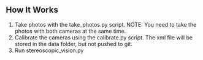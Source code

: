 ## How It Works

1. Take photos with the take_photos.py script.
    NOTE: You need to take the photos with both cameras at the same time.
2. Calibrate the cameras using the calibrate.py script. The xml file will be stored in the data folder, but not pushed to git.
3. Run stereoscopic_vision.py